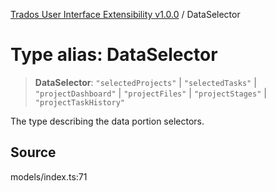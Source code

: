 [Trados User Interface Extensibility v1.0.0](../wiki/globals) / DataSelector

# Type alias: DataSelector

> **DataSelector**: `"selectedProjects"` \| `"selectedTasks"` \| `"projectDashboard"` \| `"projectFiles"` \| `"projectStages"` \| `"projectTaskHistory"`

The type describing the data portion selectors.

## Source

models/index.ts:71
